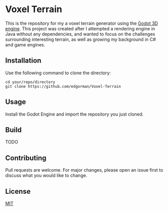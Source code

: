 # Voxel Terrain

This is the repository for my a voxel terrain generator using the [Godot 3D engine](https://godotengine.org/).  This project was created after I attempted a rendering engine in Java without any dependencies, and wanted to focus on the challenges surrounding interesting terrain, as well as growing my background in C# and game engines.

## Installation
Use the following command to clone the directory:
```
cd your/repo/directory
git clone https://github.com/edgorman/Voxel-Terrain
```

## Usage
Install the Godot Engine and import the repository you just cloned.

## Build
TODO

## Contributing
Pull requests are welcome. For major changes, please open an issue first to discuss what you would like to change.

## License
[MIT](https://choosealicense.com/licenses/mit/)
